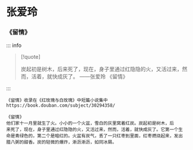 # 张爱玲

### 《留情》

::: info

> [!quote]
>
> 炭起初是树木，后来死了，现在，身子里通过红隐隐的火，又活过来，然而，活着，就快成灰了。
> ——张爱玲 《留情》

:::

```
《留情》收录在《红玫瑰与白玫瑰》中短篇小说集中
https://book.douban.com/subject/30294358/

《留情》
他们家十一月里就生了火。小小的一个火盆，雪白的灰里窝着红炭。炭起初是树木，后
来死了，现在，身子里通过红隐隐的火，又活过来，然而，活着，就快成灰了。它第一个生
命是青绿色的，第二个是暗红的。火盆有炭气，丢了一只红枣到里面，红枣燃烧起来，发出
腊八粥的甜香。炭的轻微的爆炸，淅沥淅沥，如同冰屑。
```
